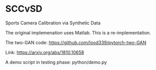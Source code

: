 # SCCvSD
Sports Camera Calibration via Synthetic Data

The original implemenation uses Matlab. This is a re-implementation.


The two-GAN code: https://github.com/lood339/pytorch-two-GAN

Link: https://arxiv.org/abs/1810.10658


A demo script in testing phase: python/demo.py


